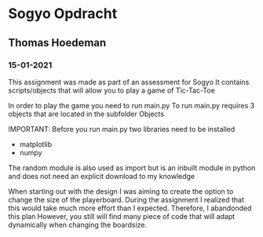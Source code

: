# Sogyo Opdracht
## Thomas Hoedeman
### 15-01-2021

This assignment was made as part of an assessment for Sogyo
It contains scripts/objects that will allow you to play a game of Tic-Tac-Toe

In order to play the game you need to run main.py
To run main.py requires 3 objects that are located in the subfolder Objects

IMPORTANT: Before you run main.py two libraries need to be installed
  - matplotlib
  - numpy

The random module is also used as import but is an inbuilt module in python and does not need an explicit download to my knowledge

When starting out with the design I was aiming to create the option to change the size of the playerboard. During the assignment I realized that this would take much more effort than I expected. Therefore, I abandonded this plan
However, you still will find many piece of code that will adapt dynamically when changing the boardsize.
